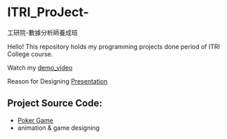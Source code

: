 # ITRI_ProJect-
工研院-數據分析師養成班

Hello!
This repository holds my programming projects done period of ITRI College course.

Watch my [demo_video](https://youtube.com/shorts/BTUeZRKEGhU?feature=share)

Reason for Designing [Presentation](https://docs.google.com/presentation/d/15HltxWcCM_46OdVgtTdNvUwjh-2LcI1t/edit?usp=drive_link&ouid=108172496132652049978&rtpof=true&sd=true)

## Project Source Code:
* [Poker Game](https://github.com/Head-L/ITRI_ProJect/blob/main/IRIT/1_main%2Bgame.py)
 * animation & game designing
